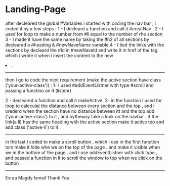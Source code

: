 # Landing-Page
after decleared the global #Variables i started with coding the nav bar , i coded it by a few steps :
1 - I decleard a function and call it #creatNav .
2 - I used for loop to make a number from #li equal to  the number of rhe section 
3 - I made it have the same name by taking the #h2 of all sections by decleared a #heading & #newNaveName variable
4 -  I tied the links with the sections by decleard the #Id in #newNaveId and write it in href of the <a> tag which i wrote it
 when  i  insert the content to the new <li> .
 
 ___________________
 
 then i go to code the next requirement (make the active section have class ('your-active-class')) :
 1- I used #addEventListner with type #scroll and passing a functino on it (listenr)
  
 2 - decleared a function and call it makeActive.
 3- in the function I used for loop to caleculat the distance between every section and the top , and i orederd when the section 
 have no distance between itt and the top add ('your-active-class') to it , and bytheway take a look on the navbar . 
 if the link(a li) has the same heading with the active section make it active too and add class ('active-li') to it .
 
 
 _____________________
 in the last I coded to make a scroll button , which i use in the first function tom make it hide whe we on the top of the page .
 and make it visible when we in the bottom of the page .
 and i use addEventListner with click type , and passed a function in it to scroll the window to top when we click on the button 
 
 
 _____
 Esraa Magdy Ismail
 Thank You 
  
